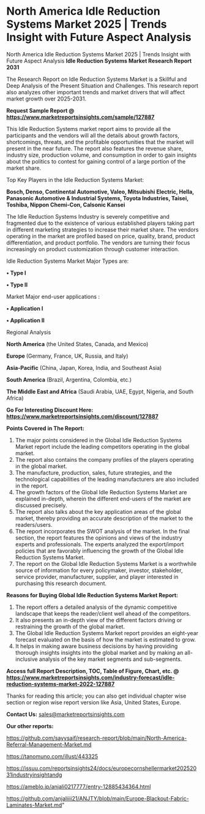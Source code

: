# North America Idle Reduction Systems Market 2025 | Trends Insight with Future Aspect Analysis
 North America Idle Reduction Systems Market 2025 | Trends Insight with Future Aspect Analysis
<strong>Idle Reduction Systems Market Research Report 2031</strong>

The Research Report on Idle Reduction Systems Market is a Skillful and Deep Analysis of the Present Situation and Challenges. This research report also analyzes other important trends and market drivers that will affect market growth over 2025-2031.

<strong>Request Sample Report @ <a href=https://www.marketreportsinsights.com/sample/127887>https://www.marketreportsinsights.com/sample/127887</a></strong>

This Idle Reduction Systems market report aims to provide all the participants and the vendors will all the details about growth factors, shortcomings, threats, and the profitable opportunities that the market will present in the near future. The report also features the revenue share, industry size, production volume, and consumption in order to gain insights about the politics to contest for gaining control of a large portion of the market share.

Top Key Players in the Idle Reduction Systems Market:

<strong>Bosch, Denso, Continental Automotive, Valeo, Mitsubishi Electric, Hella, Panasonic Automotive & Industrial Systems, Toyota Industries, Taisei, Toshiba, Nippon Chemi-Con, Calsonic Kansei</strong>

The Idle Reduction Systems Industry is severely competitive and fragmented due to the existence of various established players taking part in different marketing strategies to increase their market share. The vendors operating in the market are profiled based on price, quality, brand, product differentiation, and product portfolio. The vendors are turning their focus increasingly on product customization through customer interaction.

Idle Reduction Systems Market Major Types are:

<strong>• Type I

• Type II</strong>

Market Major end-user applications :

<strong>• Application I

• Application II</strong>

Regional Analysis

</u><strong><b>North America</b></strong> (the United States, Canada, and Mexico)

<strong><b>Europe </b></strong>(Germany, France, UK, Russia, and Italy)

<strong><b>Asia-Pacific</b></strong> (China, Japan, Korea, India, and Southeast Asia)

<strong><b>South America</b></strong> (Brazil, Argentina, Colombia, etc.)

<strong><b>The Middle East and Africa</b></strong> (Saudi Arabia, UAE, Egypt, Nigeria, and South Africa)

<strong>Go For Interesting Discount Here: <a href=https://www.marketreportsinsights.com/discount/127887>https://www.marketreportsinsights.com/discount/127887</a></strong>

<strong>Points Covered in The Report:</strong>
<ol>
  <li>The major points considered in the Global Idle Reduction Systems Market report include the leading competitors operating in the global market.</li>
  <li>The report also contains the company profiles of the players operating in the global market.</li>
  <li>The manufacture, production, sales, future strategies, and the technological capabilities of the leading manufacturers are also included in the report.</li>
  <li>The growth factors of the Global Idle Reduction Systems Market are explained in-depth, wherein the different end-users of the market are discussed precisely.</li>
  <li>The report also talks about the key application areas of the global market, thereby providing an accurate description of the market to the readers/users.</li>
  <li>The report incorporates the SWOT analysis of the market. In the final section, the report features the opinions and views of the industry experts and professionals. The experts analyzed the export/import policies that are favorably influencing the growth of the Global Idle Reduction Systems Market.</li>
  <li>The report on the Global Idle Reduction Systems Market is a worthwhile source of information for every policymaker, investor, stakeholder, service provider, manufacturer, supplier, and player interested in purchasing this research document.</li>
</ol>
<strong>Reasons for Buying Global Idle Reduction Systems Market Report:</strong>

<ol>
  <li>The report offers a detailed analysis of the dynamic competitive landscape that keeps the reader/client well ahead of the competitors.</li>
  <li>It also presents an in-depth view of the different factors driving or restraining the growth of the global market.</li>
  <li>The Global Idle Reduction Systems Market report provides an eight-year forecast evaluated on the basis of how the market is estimated to grow.</li>
  <li>It helps in making aware business decisions by having providing thorough insights insights into the global market and by making an all-inclusive analysis of the key market segments and sub-segments.</li>
</ol>
<strong>Access full Report Description, TOC, Table of Figure, Chart, etc. @ <a href=https://www.marketreportsinsights.com/industry-forecast/idle-reduction-systems-market-2022-127887>https://www.marketreportsinsights.com/industry-forecast/idle-reduction-systems-market-2022-127887</a></strong>


Thanks for reading this article; you can also get individual chapter wise section or region wise report version like Asia, United States, Europe.

<strong>Contact Us:</strong>
sales@marketreportsinsights.com

<strong>Our other reports:</strong>

<a href=https://github.com/sayysaif/research-report/blob/main/North-America-Referral-Management-Market.md>https://github.com/sayysaif/research-report/blob/main/North-America-Referral-Management-Market.md</a>

<a href=https://tanomuno.com/illust/443325>https://tanomuno.com/illust/443325</a>

<a href=https://issuu.com/reportsinsights24/docs/europecornshellermarket20252031industryinsightandg>https://issuu.com/reportsinsights24/docs/europecornshellermarket20252031industryinsightandg</a>

<a href=https://ameblo.jp/anjali0217777/entry-12885434364.html>https://ameblo.jp/anjali0217777/entry-12885434364.html</a>

<a href=https://github.com/anjaliiii21/ANJTY/blob/main/Europe-Blackout-Fabric-Laminates-Market.md>https://github.com/anjaliiii21/ANJTY/blob/main/Europe-Blackout-Fabric-Laminates-Market.md</a>"
